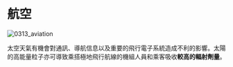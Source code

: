 # 航空

![0313_aviation](./static/0313_aviation.png)

太空天氣有機會對通訊、導航信息以及重要的飛行電子系統造成不利的影響。太陽的高能量粒子亦可導致乘搭極地飛行航線的機組人員和乘客吸收**較高的輻射劑量**。
